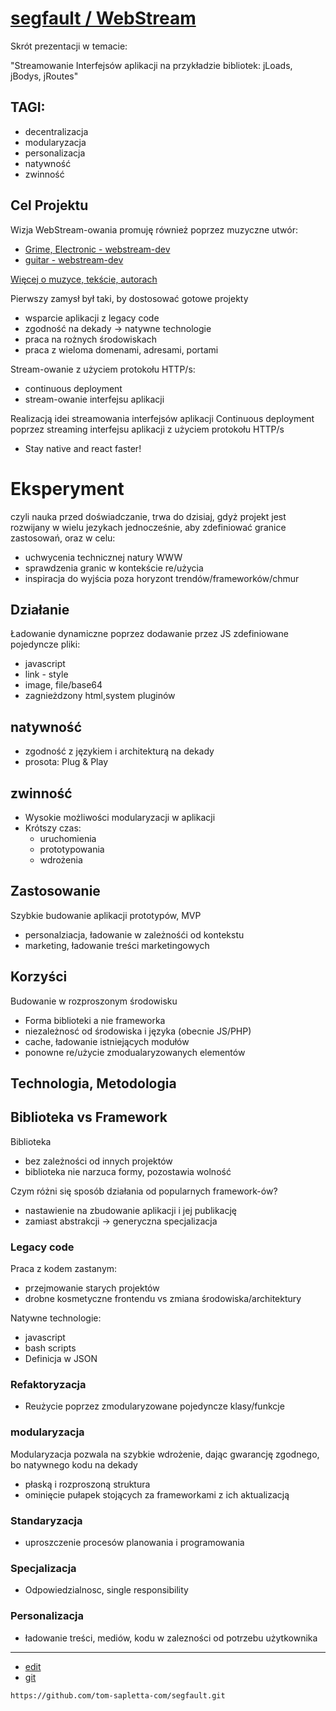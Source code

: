 # [segfault / WebStream](https://tom-sapletta-com.github.io/segfault/)

Skrót prezentacji w temacie:
 
"Streamowanie Interfejsów aplikacji na przykładzie bibliotek: jLoads, jBodys, jRoutes"

## TAGI: 
+ decentralizacja
+ modularyzacja
+ personalizacja
+ natywność
+ zwinność

## Cel Projektu

Wizja WebStream-owania promuję również poprzez muzyczne utwór:
+ [Grime, Electronic - webstream-dev](https://soundcloud.com/softreck/webstream-dev)
+ [guitar - webstream-dev](https://soundcloud.com/softreck/guitar-webstream)


[Więcej o muzyce, tekście, autorach](https://music.webstream.dev)

Pierwszy zamysł był taki, by dostosować gotowe projekty
+ wsparcie aplikacji z legacy code
+ zgodność na dekady -> natywne technologie
+ praca na rożnych środowiskach
+ praca z wieloma domenami, adresami, portami

Stream-owanie z użyciem protokołu HTTP/s:
+ continuous deployment
+ stream-owanie interfejsu aplikacji

Realizacją idei streamowania interfejsów aplikacji Continuous deployment poprzez streaming interfejsu aplikacji z użyciem protokołu HTTP/s
+ Stay native and react faster!

# Eksperyment 
czyli nauka przed doświadczanie, trwa do dzisiaj, gdyż projekt jest rozwijany w wielu jezykach jednocześnie, aby zdefiniować granice zastosowań, oraz w celu:
+ uchwycenia technicznej natury WWW
+ sprawdzenia granic w kontekście re/użycia
+ inspiracja do wyjścia poza horyzont trendów/frameworków/chmur


## Działanie
Ładowanie dynamiczne poprzez dodawanie przez JS zdefiniowane pojedyncze pliki:
+ javascript
+ link - style
+ image, file/base64
+ zagnieżdzony html,system pluginów


## natywność
+ zgodność z językiem i architekturą na dekady
+ prosota: Plug & Play


## zwinność
+ Wysokie możliwości modularyzacji w aplikacji
+ Krótszy czas:
  + uruchomienia
  + prototypowania
  + wdrożenia


## Zastosowanie
Szybkie budowanie aplikacji prototypów, MVP
+ personalziacja, ładowanie w zależnośći od kontekstu
+ marketing, ładowanie treści marketingowych


## Korzyści
Budowanie w rozproszonym środowisku
+ Forma biblioteki a nie frameworka
+ niezależnosć od środowiska i języka (obecnie JS/PHP)
+ cache, ładowanie istniejących modułów
+ ponowne re/użycie zmodualaryzowanych elementów

## Technologia, Metodologia

## Biblioteka vs Framework

Biblioteka
+ bez zależności od innych projektów
+ biblioteka nie narzuca formy, pozostawia wolność

Czym różni się sposób działania od popularnych framework-ów?
+ nastawienie na zbudowanie aplikacji i jej publikację
+ zamiast abstrakcji -> generyczna specjalizacja


### Legacy code
Praca z kodem zastanym:
+ przejmowanie starych projektów
+ drobne kosmetyczne frontendu vs zmiana środowiska/architektury

Natywne technologie:
+ javascript
+ bash scripts
+ Definicja w JSON

### Refaktoryzacja
+ Reużycie poprzez zmodularyzowane pojedyncze klasy/funkcje

### modularyzacja
Modularyzacja pozwala na szybkie wdrożenie, dając gwarancję zgodnego, bo natywnego kodu na dekady
+ płaską i rozproszoną struktura
+ ominięcie pułapek stojących za frameworkami z ich aktualizacją

### Standaryzacja
+ uproszczenie procesów planowania i programowania

### Specjalizacja
+ Odpowiedzialnosc, single responsibility

### Personalizacja
+ ładowanie treści, mediów, kodu w zalezności od potrzebu użytkownika



---
+ [edit](https://github.com/tom-sapletta-com/segfault/edit/main/README.md)
+ [git](https://github.com/tom-sapletta-com/segfault)
```
https://github.com/tom-sapletta-com/segfault.git
```
